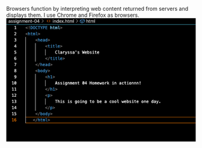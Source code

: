 Browsers function by interpreting web content returned from servers and displays them. I use Chrome and Firefox as browsers.
![screenshot](./images/hw4-SS.png)